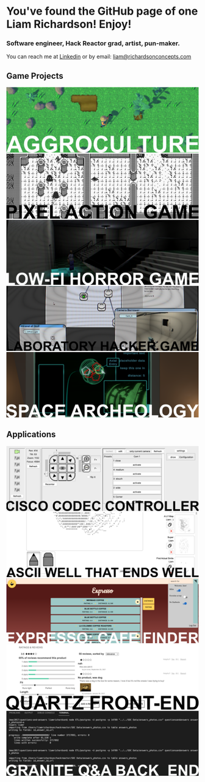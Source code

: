 # You've found the GitHub page of one Liam Richardson! Enjoy!
### Software engineer, Hack Reactor grad, artist, pun-maker.
You can reach me at [Linkedin](https://www.linkedin.com/in/richardson-liam/) or by email: <liam@richardsonconcepts.com>

## Game Projects
[![Aggroculture](./Images/Aggroculture.png)](https://github.com/CptOblivion/Aggroculture)
[![Pixel Action](./Images/Pixel.png)](https://github.com/CptOblivion/1-bit-action-adventure)
[![Low-Fi Horror](./Images/Horror.png)](https://github.com/CptOblivion/horror-puzzle-game)
[![Laboratory Hacker](./Images/Hacker.png)](https://github.com/CptOblivion/vr-hacker-robot)
[![Space Archeology](./Images/Archeology.png)](https://github.com/CptOblivion/space-derelict-explorer)

## Applications
[![CisCtrl](./Images/Cisco.png)](https://github.com/CptOblivion/Cisco-Codec-Controller)
[![ASCII Well that Ends Well](./Images/ASCII.png)](https://github.com/CptOblivion/ascii-well-that-ends-well)
[![Expresso](./Images/Expresso.png)](https://github.com/Blue-Ocean-Team-Shades/Expresso)
[![Quartz Front End](./Images/Quartz.png)](https://github.com/Team-Quartz/Front-End-Capstone)
[![Granite Q&A Back End](./Images/Granite.png)](https://github.com/Cheviot-BGE0/questions-and-answers)
